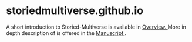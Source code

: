 # storiedmultiverse.github.io
A short introduction to Storied-Multiverse is available in <a href="https://storiedmultiverse.github.io/overview/" target="_blank"> Overview. </a> More in depth description of is offered in the <a href="https://storiedmultiverse.github.io/manuscript/" target="_blank"> Manuscript </a>. 
